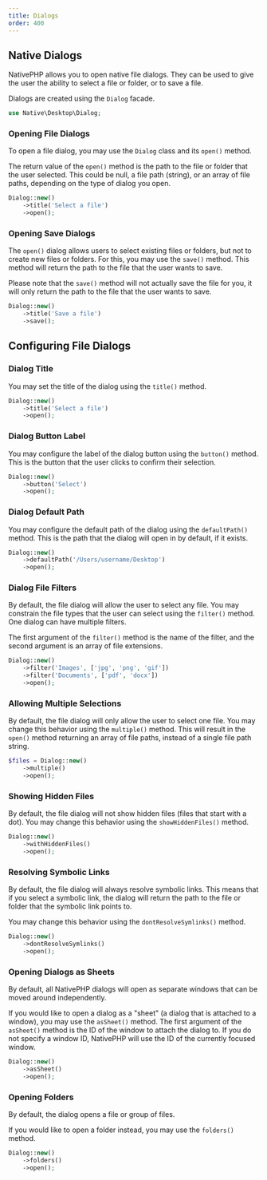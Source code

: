 ```yaml
---
title: Dialogs
order: 400
---
```


## Native Dialogs

NativePHP allows you to open native file dialogs. They can be used to give the user the ability to select a file or folder, or to save a file.

Dialogs are created using the `Dialog` facade.

```php
use Native\Desktop\Dialog;
```

### Opening File Dialogs

To open a file dialog, you may use the `Dialog` class and its `open()` method.

The return value of the `open()` method is the path to the file or folder that the user selected.
This could be null, a file path (string), or an array of file paths, depending on the type of dialog you open.

```php
Dialog::new()
    ->title('Select a file')
    ->open();
```

### Opening Save Dialogs

The `open()` dialog allows users to select existing files or folders, but not to create new files or folders.
For this, you may use the `save()` method.
This method will return the path to the file that the user wants to save.

Please note that the `save()` method will not actually save the file for you, it will only return the path to the file that the user wants to save.

```php
Dialog::new()
    ->title('Save a file')
    ->save();
```

## Configuring File Dialogs

### Dialog Title

You may set the title of the dialog using the `title()` method.

```php
Dialog::new()
    ->title('Select a file')
    ->open();
```

### Dialog Button Label

You may configure the label of the dialog button using the `button()` method.
This is the button that the user clicks to confirm their selection.

```php
Dialog::new()
    ->button('Select')
    ->open();
```

### Dialog Default Path

You may configure the default path of the dialog using the `defaultPath()` method.
This is the path that the dialog will open in by default, if it exists.

```php
Dialog::new()
    ->defaultPath('/Users/username/Desktop')
    ->open();
```

### Dialog File Filters

By default, the file dialog will allow the user to select any file.
You may constrain the file types that the user can select using the `filter()` method.
One dialog can have multiple filters.

The first argument of the `filter()` method is the name of the filter, and the second argument is an array of file extensions.

```php
Dialog::new()
    ->filter('Images', ['jpg', 'png', 'gif'])
    ->filter('Documents', ['pdf', 'docx'])
    ->open();
```

### Allowing Multiple Selections

By default, the file dialog will only allow the user to select one file.
You may change this behavior using the `multiple()` method.
This will result in the `open()` method returning an array of file paths, instead of a single file path string.

```php
$files = Dialog::new()
    ->multiple()
    ->open();
```

### Showing Hidden Files

By default, the file dialog will not show hidden files (files that start with a dot).
You may change this behavior using the `showHiddenFiles()` method.

```php
Dialog::new()
    ->withHiddenFiles()
    ->open();
```

### Resolving Symbolic Links

By default, the file dialog will always resolve symbolic links.
This means that if you select a symbolic link, the dialog will return the path to the file or folder that the symbolic link points to.

You may change this behavior using the `dontResolveSymlinks()` method.

```php
Dialog::new()
    ->dontResolveSymlinks()
    ->open();
```

### Opening Dialogs as Sheets

By default, all NativePHP dialogs will open as separate windows that can be moved around independently.

If you would like to open a dialog as a "sheet" (a dialog that is attached to a window), you may use the `asSheet()` method.
The first argument of the `asSheet()` method is the ID of the window to attach the dialog to.
If you do not specify a window ID, NativePHP will use the ID of the currently focused window.

```php
Dialog::new()
    ->asSheet()
    ->open();
```

### Opening Folders

By default, the dialog opens a file or group of files.

If you would like to open a folder instead, you may use the `folders()` method.

```php
Dialog::new()
    ->folders()
    ->open();
```
